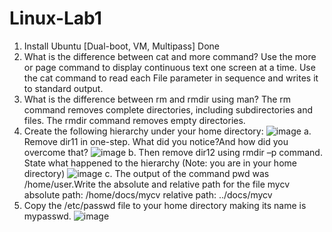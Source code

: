 # Linux-Lab1
1. Install Ubuntu [Dual-boot, VM, Multipass]
   Done
2. What is the difference between cat and more command?
   Use the more or page command to display continuous text one screen at a time. Use the cat command to read each File parameter in sequence and writes it to standard output.
3. What is the difference between rm and rmdir using man?
     The rm command removes complete directories, including subdirectories and files. The rmdir command removes empty directories.
4. Create the following hierarchy under your home directory:
   ![image](https://github.com/user-attachments/assets/77d98b3d-eed8-4ff6-9352-824da1aff71e)
   a. Remove dir11 in one-step. What did you notice?And how did you overcome that?
   ![image](https://github.com/user-attachments/assets/e7896dc8-1a1c-4696-b417-3332c481d9d9)
   b. Then remove dir12 using rmdir –p command. State what happened to the hierarchy (Note: you are in your home directory)
   ![image](https://github.com/user-attachments/assets/9cc86c6f-0fe6-4a00-a605-680f1c1b2690)
   c. The output of the command pwd was /home/user.Write the absolute and relative path for the file mycv
   absolute path: /home/docs/mycv
   relative path: ../docs/mycv
5. Copy the /etc/passwd file to your home directory making its name is mypasswd. ![image](https://github.com/user-attachments/assets/32020427-5d63-4026-892e-4bb966dc41d8)
